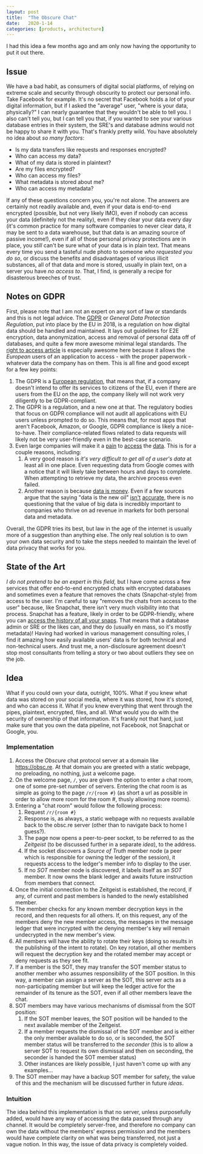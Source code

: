 ```yaml
---
layout: post
title:  "The Obscure Chat"
date:   2020-1-14
categories: [products, architecture]
---
```


I had this idea a few months ago and am only now having the opportunity to put it out there.

## Issue

We have a bad habit, as consumers of digital social platforms, of relying on extreme scale and security through obscurity to protect our personal info. Take Facebook for example. It's no secret that Facebook holds a _lot_ of your digital information, but if I asked the "average" user, "where is your data, physically?" I can nearly guarantee that they wouldn't be able to tell you. I also can't tell you, but I can tell you that, if you wanted to see your various database entries in their system, the SRE's and database admins would not be happy to share it with you. That's frankly pretty wild. You have absolutely no idea about _so many factors_:

* Is my data transfers like requests and responses encrypted?
* Who can access my data?
* What of my data is stored in plaintext?
* Are my files encrypted?
* Who can access my files?
* What metadata is stored about me?
* Who can access my metadata?

If any of these questions concern you, you're not alone. The answers are certainly not readily available and, even if your data is end-to-end encrypted (possible, but not very likely IMO), even if nobody can access your data (definitely not the reality), even if they clear your data every day (it's common practice for many software companies to never clear data, it may be sent to a data warehouse, but that data is an amazing source of passive income!), even if all of those personal privacy protections are in place, you _still_ can't be sure what of your data is in plain text. That means every time you send a tasteful nude photo to someone _who requested you do so_, or discuss the benefits and disadvantages of various illicit substances, all of that data and more is stored, usually in plain text, on a server you have _no access to_. That, I find, is generally a recipe for disasterous breeches of trust.

## Notes on GDPR

First, please note that I am not an expert on any sort of law or standards and this is not legal advice. The [GDPR](https://gdpr.eu/checklist/) or _General Data Protection Regulation_, put into place by the EU in 2018, is a regulation on how digital data should be handled and maintained. It lays out guidelines for E2E encryption, data anonymization, access and removal of personal data off of databases, and quite a few more awesome minimal legal standards. The [right to access article](https://gdpr.eu/article-15-right-of-access/) is especially awesome here because it allows the _European_ users of an application to access - with the proper paperwork - whatever data the company has on them. This is all fine and good except for a few key points:

1. The GDPR is a [European regulation](https://gdpr.eu/article-3-requirements-of-handling-personal-data-of-subjects-in-the-union/), that means that, if a company doesn't intend to offer its services to citizens of the EU, even if there are users from the EU on the app, the company likely will not work very diligently to be GDPR-compliant.
2. The GDPR is a regulation, and a new one at that. The regulatory bodies that focus on GDPR compliance will not audit all applications with EU users unless prompted to do so. This means that, for most apps that aren't Facebook, Amazon, or Google, GDPR compliance is likely a nice-to-have. Their compliance-related flows related to data requests will likely not be very user-friendly even in the best-case scenario.
3. Even large companies will make it a [pain](https://takeout.google.com/) to [access](https://www.facebook.com/your_information/) the [data](https://www.amazon.com/gp/help/customer/display.html?nodeId=202188270). This is for a couple reasons, including: 
    1. A very good reason is _it's very difficult to get all of a user's data_ at least all in one place. Even requesting data from Google comes with a notice that it will likely take between hours and days to complete. When attempting to retrieve my data, the archive process even failed.
    2. Another reason is because [data is money](https://www.economist.com/leaders/2017/05/06/the-worlds-most-valuable-resource-is-no-longer-oil-but-data). Even if a few sources argue that the saying "data is the new oil" [isn't](https://www.forbes.com/sites/bernardmarr/2018/03/05/heres-why-data-is-not-the-new-oil/) [accurate](https://techcrunch.com/2018/03/27/data-is-not-the-new-oil/), there is no questioning that the value of big data is incredibly important to companies who thrive on ad revenue in markets for both personal data and metadata.

Overall, the GDPR tries its best, but law in the age of the internet is usually more of a suggestion than anything else. The only real solution is to own your own data security and to take the steps needed to maintain the level of data privacy that works for you.

## State of the Art

_I do not pretend to be an expert in this field,_ but I have come across a few services that offer end-to-end encrypted chats with encrypted databases and sometimes even a feature that removes the chats (Snapchat-style) from access to the user. I'm careful to say "removes the chats from access to the user" because, like Snapchat, there isn't very much visibility into that process. Snapchat has a feature, likely in order to be GDPR-friendly, where you can [access the history of all your snaps](https://accounts.snapchat.com/accounts/downloadmydata). That means that a database admin or SRE or the likes can, and they do (usually en mass, so it's mostly metadata)! Having had worked in various management consulting roles, I find it amazing how easily available users' data is for both technical and non-technical users. And trust me, a non-disclosure agreement doesn't stop most consultants from telling a story or two about outliers they see on the job.

## Idea

What if you could own your data, outright, 100%. What if you knew what data was stored on your social media, where it was stored, how it's stored, and who can access it. What if you knew everything that went through the pipes, plaintext, encrypted, files, and all. What would you do with the security of ownership of that information. It's frankly not that hard, just make sure that you own the data pipeline, not Facebook, not Snapchat or Google, you.

### Implementation

1. Access the _Obscure_ chat protocol server at a domain like https://obsc.re. At that domain you are greeted with a static webpage, no preloading, no nothing, just a welcome page.
2. On the welcome page, `/`, you are given the option to enter a chat room, one of some pre-set number of servers. Entering the chat room is as simple as going to the page `/r/{room #}` (as short a url as possible in order to allow more room for the room #, thusly allowing more rooms).
3. Entering a "chat room" would follow the following process:
    1. Request `/r/{room #}`
    2. Response is, as always, a static webpage with no requests available back to the obsc.re server (other than to navigate back to home I guess?).
    3. The page now opens a peer-to-peer socket, to be referred to as the _Zeitgeist_ (to be discussed further in a separate _idea_), to the address.
    4. If the socket discovers a _Source of Truth_ member node (a peer which is responsible for owning the ledger of the session), it requests access to the ledger's member info to display to the user.
    5. If no _SOT_ member node is discovered, it labels itself as an _SOT_ member. It now owns the blank ledger and awaits future instruction from members that connect.
4. Once the initial connection to the Zeitgeist is established, the record, if any, of current and past members is handed to the newly established member.
5. The member checks for any known member decryption keys in the record, and then requests for all others. If, on this request, any of the members deny the new member access, the messages in the message ledger that were incrypted with the denying member's key will remain undecrypted in the new member's view.
6. All members will have the ability to rotate their keys (doing so results in the publishing of the intent to rotate). On key rotation, all other members will request the decryption key and the rotated member may accept or deny requests as they see fit.
7. If a member is the SOT, they may transfer the SOT member status to another member who assumes responsibility of the SOT position. In this way, a member can assign a server as the SOT, this server acts as a non-participating member but will keep the ledger active for the remainder of its tenure as the SOT, even if all other members leave the chat.
8. SOT members may have various mechanisms of dismissal from the SOT position:
    1. If the SOT member leaves, the SOT position will be handed to the next available member of the Zeitgeist.
    2. If a member requests the dismissal of the SOT member and is either the only member available to do so, or is seconded, the SOT member status will be transferred to the _seconder_ (this is to allow a server SOT to request its own dismissal and then on seconding, the seconder is handed the SOT member status)
    3. Other instances are likely possible, I just haven't come up with any examples...
9. The SOT member may have a backup SOT member for safety, the value of this and the mechanism will be discussed further in future _ideas_.

### Intuition

The idea behind this implementation is that no server, unless purposefully added, would have any way of accessing the data passed through any channel. It would be completely server-free, and therefore no company can own the data without the members' express permission and the members would have complete clarity on what was being transferred, not just a vague notion. In this way, the issue of data privacy is completely voided.
